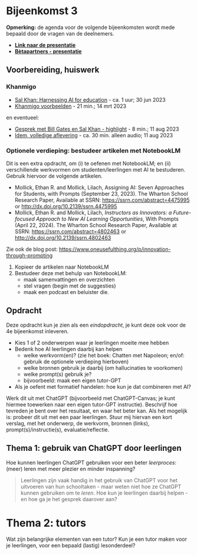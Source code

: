 # Bijeenkomst 3

**Opmerking:** de agenda voor de volgende bijeenkomsten wordt mede bepaald door de vragen van de deelnemers.

* **[Link naar de presentatie](https://docs.google.com/presentation/d/1jd2HFrf0vIKY7uyWmaGYSJ3id8uWCFYlzl9pnkhx47c/edit?usp=sharing)**
* **[Bètapartners - presentatie](https://docs.google.com/presentation/d/1HlNldvjT9lq3s_P7lHu9D89CJSKDKk3eOeC-bYAiLFw/edit?usp=sharing)**

## Voorbereiding, huiswerk

### Khanmigo

* [Sal Khan: Harnessing AI for education](https://www.youtube.com/watch?v=sOWHNKHAMkQ) - ca. 1 uur;  30 jun 2023
* [Khanmigo voorbeelden](https://www.youtube.com/watch?v=rnIgnS8Susg) - 21 min.; 14 mrt 2023

en eventueel:

* [Gesprek met Bill Gates en Sal Khan - highlight](https://www.youtube.com/watch?v=42GDCHI7Okg) - 8 min.; 11 aug 2023
* [Idem, volledige aflevering](https://www.youtube.com/watch?v=X2oF8oZopdA) - ca. 30 min. alleen audio; 11 aug 2023

### Optionele verdieping: bestudeer artikelen met NotebookLM

Dit is een extra opdracht, om (i) te oefenen met NotebookLM; en (ii) verschillende werkvormen om studenten/leerlingen met AI te bestuderen. Gebruik hiervoor de volgende artikelen.

* Mollick, Ethan R. and Mollick, Lilach, Assigning AI: Seven Approaches for Students, with Prompts (September 23, 2023). The Wharton School Research Paper, Available at SSRN: https://ssrn.com/abstract=4475995 or http://dx.doi.org/10.2139/ssrn.4475995
* Mollick, Ethan R. and Mollick, Lilach, *Instructors as Innovators: a Future-focused Approach to New AI Learning Opportunities*, With Prompts (April 22, 2024). The Wharton School Research Paper, Available at SSRN: https://ssrn.com/abstract=4802463 or http://dx.doi.org/10.2139/ssrn.4802463

Zie ook de blog post: https://www.oneusefulthing.org/p/innovation-through-prompting

1. Kopieer de artikelen naar NotebookLM
2. Bestudeer deze met behulp van NotebookLM:
    * maak samenvattingen en overzichten
    * stel vragen (begin met de suggesties)
    * maak een podcast en beluister die.

## Opdracht

Deze opdracht kun je zien als een *eindopdracht*, je kunt deze ook voor de 4e bijeenkomst inleveren.

* Kies 1 of 2 onderwerpen waar je leerlingen moeite mee hebben
* Bedenk hoe AI leerlingen daarbij kan helpen
    * welke werkvorm(en)? (zie het boek: Chatten met Napoleon; en/of: gebruik de optionele verdieping hierboven)
    * welke bronnen gebruik je daarbij (om hallucinaties te voorkomen)
    * welke prompt(s) gebruik je?
    * bijvoorbeeld: maak een eigen tutor-GPT 
* Als je oefent met formatief handelen: hoe kun je dat combineren met AI?

Werk dit uit met ChatGPT (bijvoorbeeld met ChatGPT-Canvas; je kunt hiermee toewerken naar een eigen tutor-GPT instructie).
Beschrijf hoe tevreden je bent over het resultaat, en waar het beter kan.
Als het mogelijk is: probeer dit uit met een paar leerlingen.
Stuur mij hiervan een kort verslag, met het onderwerp, de werkvorm, bronnen (links), prompt(s)/instructie(s), evaluatie/reflectie.

## Thema 1: gebruik van ChatGPT door leerlingen

Hoe kunnen leerlingen ChatGPT gebruiken voor een beter *leerproces*: (meer) leren met meer plezier en minder inspanning?

> Leerlingen zijn vaak handig in het gebruik van ChatGPT voor het uitvoeren van hun schooltaken - maar weten niet hoe ze ChatGPT kunnen gebruiken om te *leren*. Hoe kun je leerlingen daarbij helpen - en hoe ga je het gesprek daarover aan?

# Thema 2: tutors

Wat zijn belangrijke elementen van een tutor? Kun je een tutor maken voor je leerlingen, voor een bepaald (lastig) lesonderdeel?



